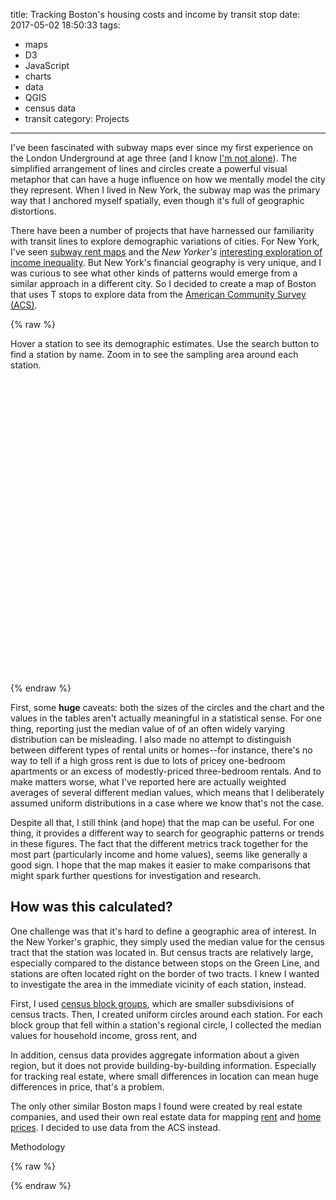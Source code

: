 title: Tracking Boston's housing costs and income by transit stop
date: 2017-05-02 18:50:33
tags:
- maps
- D3
- JavaScript
- charts
- data
- QGIS
- census data
- transit
category: Projects
---
I've been fascinated with subway maps ever since my first experience on the London Underground at age three (and I know [I'm not alone](https://niemann.blogs.nytimes.com/2008/07/01/the-boys-and-the-subway)). The simplified arrangement of lines and circles create a powerful visual metaphor that can have a huge influence on how we mentally model the city they represent. When I lived in New York, the subway map was the primary way that I anchored myself spatially, even though it's full of geographic distortions.

There have been a number of projects that have harnessed our familiarity with transit lines to explore demographic variations of cities. For New York, I've seen [subway rent maps](http://ny.curbed.com/2017/4/17/15325470/nyc-median-rent-subway-stop-map) and the *New Yorker's* [interesting exploration of income inequality](http://projects.newyorker.com/story/subway/). But New York's financial geography is very unique, and I was curious to see what other kinds of patterns would emerge from a similar approach in a different city. So I decided to create a map of Boston that uses T stops to explore data from the [American Community Survey (ACS)](https://www.census.gov/programs-surveys/acs/).<!-- more -->

{% raw %}
<link rel="stylesheet" href="assets/css/leaflet.css" />
<link rel="stylesheet" type="text/css" href="assets/css/qgis2web.css">
<link rel="stylesheet" href="assets/css/MarkerCluster.css" />
<link rel="stylesheet" href="assets/css/MarkerCluster.Default.css" />
<link rel="stylesheet" href="assets/css/leaflet-search.css" />
<link rel="stylesheet" href="assets/css/custom.css" />
<style>
#map {
    width: 100%;
    height: 500px;
}
</style>
<!-- <div id="map-controls" class="pre-map">
	Size stops by 
	<select name="metric" id="metric" class="control">
		<option value="income">median household income</option>
		<option value="rent">median gross rent</option>
		<option value="home">median home value</option>
	</select>
	in the area 
	<select name="buffer" id="buffer" class="control">
		<option value="eighth_mile">1/8 mile</option>
		<option value="300_ft">300 ft</option>
	</select>
	from stop
</div> -->
<div class="pre-map">
	<div class="instructions"><span class="hover-instruction">Hover</span> a station to see its demographic estimates. Use the search button to find a station by name. Zoom in to see the sampling area around each station.
	</div>
</div>
<div id="map">
</div>
<!-- <div id="chart"></div> -->
{% endraw %}

<!-- I think part of their power comes from the way they reflect the experience of traversing the city by subway. When you're traveling by train, you disappear into one underground portal, and reappear at another, without really having a sense of the above-ground landscape you've crossed. In this way, the areas surrounding stations you've been to can seem to be more closely connected than other nearby locations that aren't train accessible. Several projects have used transit lines as a way of making spatial comparisons. New York -->

First, some **huge** caveats: both the sizes of the circles and the chart and the values in the tables aren't actually meaningful in a statistical sense. For one thing, reporting just the median value of of an often widely varying distribution can be misleading. I also made no attempt to distinguish between different types of rental units or homes--for instance, there's no way to tell if a high gross rent is due to lots of pricey one-bedroom apartments or an excess of modestly-priced three-bedroom rentals. And to make matters worse, what I've reported here are actually weighted averages of several different median values, which means that I deliberately assumed uniform distributions in a case where we know that's not the case.

Despite all that, I still think (and hope) that the map can be useful. For one thing, it provides a different way to search for geographic patterns or trends in these figures. The fact that the different metrics track together for the most part (particularly income and home values), seems like generally a good sign. I hope that the map makes it easier to make comparisons that might spark further questions for investigation and research.

## <a name="methods"></a>How was this calculated?
One challenge was that it's hard to define a geographic area of interest. In the New Yorker's graphic, they simply used the median value for the census tract that the station was located in. But census tracts are relatively large, especially compared to the distance between stops on the Green Line, and stations are often located right on the border of two tracts. I knew I wanted to investigate the area in the immediate vicinity of each station, instead.

First, I used [census block groups](https://www.census.gov/geo/reference/gtc/gtc_bg.html), which are smaller subsdivisions of census tracts. Then, I created uniform circles around each station. For each block group that fell within a station's regional circle, I collected the median values for household income, gross rent, and 

In addition, census data provides aggregate information about a given region, but it does not provide building-by-building information. Especially for tracking real estate, where small differences in location can mean huge differences in price, that's a problem.

The only other similar Boston maps I found were created by real estate companies, and used their own real estate data for mapping [rent](http://realestate.boston.com/renting/2016/06/30/map-median-rent-mbta-stop/) and [home prices](http://realestate.boston.com/buying/2016/05/03/map-how-much-costs-mbta-stops/). I decided to use data from the ACS instead. 

 
Methodology

{% raw %}
<script src="assets/js/qgis2web_expressions.js"></script>
<script src="assets/js/leaflet.js"></script>
<script src="assets/js/leaflet-heat.js"></script>
<script src="assets/js/leaflet.rotatedMarker.js"></script>
<script src="assets/js/OSMBuildings-Leaflet.js"></script>
<script src="assets/js/leaflet-hash.js"></script>
<script src="assets/js/leaflet-tilelayer-wmts.js"></script>
<script src="assets/js/Autolinker.min.js"></script>
<script src="assets/js/leaflet.markercluster.js"></script>
<script src="assets/js/leaflet-search.js"></script>
<script src="assets/data/eighthmile0.js"></script>
<script src="assets/data/300feet1.js"></script>
<script src="assets/data/Lines2.js"></script>
<script src="assets/data/Stops3.js"></script>
<script src="assets/data/centralpoint4.js"></script>
<script src="https://d3js.org/d3.v4.min.js"></script>
<script src="assets/js/map.js"></script>
{% endraw %}